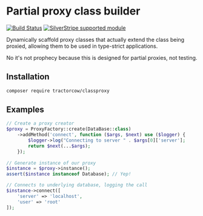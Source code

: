 # Partial proxy class builder

[![Build Status](https://travis-ci.org/tractorcow/classproxy.svg?branch=master)](https://travis-ci.org/tractorcow/classproxy)
[![SilverStripe supported module](https://img.shields.io/badge/silverstripe-supported-0071C4.svg)](https://www.silverstripe.org/software/addons/silverstripe-commercially-supported-module-list/)

Dynamically scaffold proxy classes that actually extend the class being proxied,
allowing them to be used in type-strict applications.

No it's not prophecy because this is designed for partial proxies, not testing.

## Installation

```sh
composer require tractorcow/classproxy
```

## Examples

```php
// Create a proxy creator
$proxy = ProxyFactory::create(DataBase::class)
    ->addMethod('connect', function ($args, $next) use ($logger) {
        $logger->log("Connecting to server " . $args[0]['server'];
        return $next(...$args);
    });
    
// Generate instance of our proxy
$instance = $proxy->instance();
assert($instance instanceof Database); // Yep!

// Connects to underlying database, logging the call
$instance->connect([
    'server' => 'localhost',
    'user' => 'root'
]);
```
